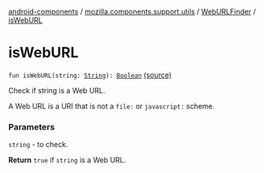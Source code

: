 [android-components](../../index.md) / [mozilla.components.support.utils](../index.md) / [WebURLFinder](index.md) / [isWebURL](./is-web-u-r-l.md)

# isWebURL

`fun isWebURL(string: `[`String`](https://kotlinlang.org/api/latest/jvm/stdlib/kotlin/-string/index.html)`): `[`Boolean`](https://kotlinlang.org/api/latest/jvm/stdlib/kotlin/-boolean/index.html) [(source)](https://github.com/mozilla-mobile/android-components/blob/master/components/support/utils/src/main/java/mozilla/components/support/utils/WebURLFinder.kt#L109)

Check if string is a Web URL.

A Web URL is a URI that is not a `file:` or
`javascript:` scheme.

### Parameters

`string` - to check.

**Return**
`true` if `string` is a Web URL.

